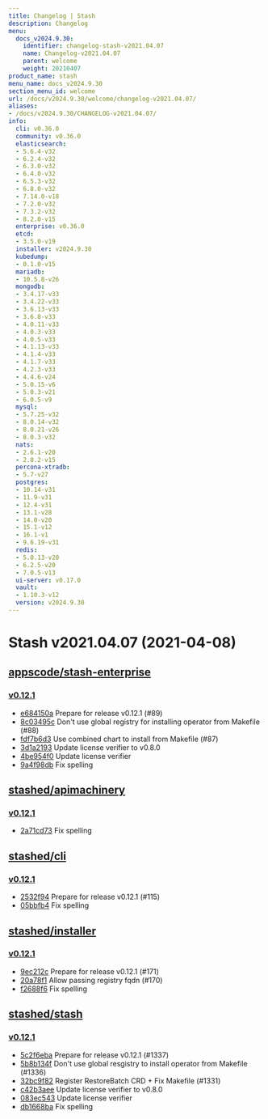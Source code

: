 ```yaml
---
title: Changelog | Stash
description: Changelog
menu:
  docs_v2024.9.30:
    identifier: changelog-stash-v2021.04.07
    name: Changelog-v2021.04.07
    parent: welcome
    weight: 20210407
product_name: stash
menu_name: docs_v2024.9.30
section_menu_id: welcome
url: /docs/v2024.9.30/welcome/changelog-v2021.04.07/
aliases:
- /docs/v2024.9.30/CHANGELOG-v2021.04.07/
info:
  cli: v0.36.0
  community: v0.36.0
  elasticsearch:
  - 5.6.4-v32
  - 6.2.4-v32
  - 6.3.0-v32
  - 6.4.0-v32
  - 6.5.3-v32
  - 6.8.0-v32
  - 7.14.0-v18
  - 7.2.0-v32
  - 7.3.2-v32
  - 8.2.0-v15
  enterprise: v0.36.0
  etcd:
  - 3.5.0-v19
  installer: v2024.9.30
  kubedump:
  - 0.1.0-v15
  mariadb:
  - 10.5.8-v26
  mongodb:
  - 3.4.17-v33
  - 3.4.22-v33
  - 3.6.13-v33
  - 3.6.8-v33
  - 4.0.11-v33
  - 4.0.3-v33
  - 4.0.5-v33
  - 4.1.13-v33
  - 4.1.4-v33
  - 4.1.7-v33
  - 4.2.3-v33
  - 4.4.6-v24
  - 5.0.15-v6
  - 5.0.3-v21
  - 6.0.5-v9
  mysql:
  - 5.7.25-v32
  - 8.0.14-v32
  - 8.0.21-v26
  - 8.0.3-v32
  nats:
  - 2.6.1-v20
  - 2.8.2-v15
  percona-xtradb:
  - 5.7-v27
  postgres:
  - 10.14-v31
  - 11.9-v31
  - 12.4-v31
  - 13.1-v28
  - 14.0-v20
  - 15.1-v12
  - 16.1-v1
  - 9.6.19-v31
  redis:
  - 5.0.13-v20
  - 6.2.5-v20
  - 7.0.5-v13
  ui-server: v0.17.0
  vault:
  - 1.10.3-v12
  version: v2024.9.30
---
```


# Stash v2021.04.07 (2021-04-08)


## [appscode/stash-enterprise](https://github.com/appscode/stash-enterprise)

### [v0.12.1](https://github.com/appscode/stash-enterprise/releases/tag/v0.12.1)

- [e684150a](https://github.com/appscode/stash-enterprise/commit/e684150a) Prepare for release v0.12.1 (#89)
- [8c03495c](https://github.com/appscode/stash-enterprise/commit/8c03495c) Don't use global registry for installing operator from Makefile (#88)
- [fdf7b6d3](https://github.com/appscode/stash-enterprise/commit/fdf7b6d3) Use combined chart to install from Makefile (#87)
- [3d1a2193](https://github.com/appscode/stash-enterprise/commit/3d1a2193) Update license verifier to v0.8.0
- [4be954f0](https://github.com/appscode/stash-enterprise/commit/4be954f0) Update license verifier
- [9a4f98db](https://github.com/appscode/stash-enterprise/commit/9a4f98db) Fix spelling



## [stashed/apimachinery](https://github.com/stashed/apimachinery)

### [v0.12.1](https://github.com/stashed/apimachinery/releases/tag/v0.12.1)

- [2a71cd73](https://github.com/stashed/apimachinery/commit/2a71cd73) Fix spelling



## [stashed/cli](https://github.com/stashed/cli)

### [v0.12.1](https://github.com/stashed/cli/releases/tag/v0.12.1)

- [2532f94](https://github.com/stashed/cli/commit/2532f94) Prepare for release v0.12.1 (#115)
- [05bbfb4](https://github.com/stashed/cli/commit/05bbfb4) Fix spelling



## [stashed/installer](https://github.com/stashed/installer)

### [v0.12.1](https://github.com/stashed/installer/releases/tag/v0.12.1)

- [9ec212c](https://github.com/stashed/installer/commit/9ec212c) Prepare for release v0.12.1 (#171)
- [20a78f1](https://github.com/stashed/installer/commit/20a78f1) Allow passing registry fqdn (#170)
- [f2688f6](https://github.com/stashed/installer/commit/f2688f6) Fix spelling



## [stashed/stash](https://github.com/stashed/stash)

### [v0.12.1](https://github.com/stashed/stash/releases/tag/v0.12.1)

- [5c2f6eba](https://github.com/stashed/stash/commit/5c2f6eba) Prepare for release v0.12.1 (#1337)
- [5b8b134f](https://github.com/stashed/stash/commit/5b8b134f) Don't use global resgistry to install operator from Makefile (#1336)
- [32bc9f82](https://github.com/stashed/stash/commit/32bc9f82) Register RestoreBatch CRD + Fix Makefile (#1331)
- [c42b3aee](https://github.com/stashed/stash/commit/c42b3aee) Update license verifier to v0.8.0
- [083ec543](https://github.com/stashed/stash/commit/083ec543) Update license verifier
- [db1668ba](https://github.com/stashed/stash/commit/db1668ba) Fix spelling




